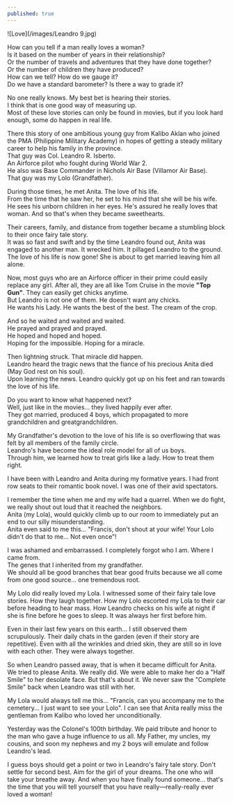 ```yaml
---
published: true
---
```

![Love](/images/Leandro 9.jpg)

How can you tell if a man really loves a woman?   
Is it based on the number of years in their relationship?   
Or the number of travels and adventures that they have done together?   
Or the number of children they have produced?   
How can we tell? How do we gauge it?   
Do we have a standard barometer? Is there a way to grade it?

No one really knows. My best bet is hearing their stories.   
I think that is one good way of measuring up.   
Most of these love stories can only be found in movies, but if you look hard enough, some do happen in real life. 

There this story of one ambitious young guy from Kalibo Aklan who joined the PMA (Philippine Military Academy) in hopes of getting a steady military career to help his family in the province.   
That guy was Col. Leandro R. Isberto.   
An Airforce pilot who fought during World War 2.   
He also was Base Commander in Nichols Air Base (Villamor Air Base).   
That guy was my Lolo (Grandfather).

During those times, he met Anita. The love of his life.   
From the time that he saw her, he set to his mind that she will be his wife.   
He sees his unborn children in her eyes. He's assured he really loves that woman. And so that's when they became sweethearts.

Their careers, family, and distance from together became a stumbling block to their once fairy tale story.   
It was so fast and swift and by the time Leandro found out, Anita was engaged to another man. It wrecked him. It pillaged Leandro to the ground.   
The love of his life is now gone! She is about to get married leaving him all alone.

Now, most guys who are an Airforce officer in their prime could easily replace any girl. 
After all, they are all like Tom Cruise in the movie **"Top Gun"**. They can easily get chicks anytime.   
But Leandro is not one of them. He doesn't want any chicks.   
He wants his Lady. He wants the best of the best. The cream of the crop. 

And so he waited and waited and waited.   
He prayed and prayed and prayed.   
He hoped and hoped and hoped.   
Hoping for the impossible. Hoping for a miracle.

Then lightning struck. That miracle did happen.   
Leandro heard the tragic news that the fiance of his precious Anita died (May God rest on his soul).   
Upon learning the news. Leandro quickly got up on his feet and ran towards the love of his life. 

Do you want to know what happened next?   
Well, just like in the movies... they lived happily ever after.   
They got married, produced 4 boys, which propagated to more grandchildren and greatgrandchildren. 

My Grandfather's devotion to the love of his life is so overflowing that was felt by all members of the family circle.   
Leandro's have become the ideal role model for all of us boys.   
Through him, we learned how to treat girls like a lady. 
How to treat them right. 

I have been with Leandro and Anita during my formative years. I had front row seats to their romantic book novel.
I was one of their avid spectators.

I remember the time when me and my wife had a quarrel. When we do fight, we really shout out loud that it reached the neighbors.   
Anita (my Lola), would quickly climb up to our room to immediately put an end to our silly misunderstanding.   
Anita even said to me this... "Francis, don't shout at your wife! Your Lolo didn't do that to me... Not even once"!

I was ashamed and embarrassed. I completely forgot who I am. Where I came from.   
The genes that I inherited from my grandfather.   
We should all be good branches that bear good fruits because we all come from one good source... one tremendous root.

My Lolo did really loved my Lola. I witnessed some of their fairy tale love stories. 
How they laugh together. How my Lolo escorted my Lola to their car before heading to hear mass. 
How Leandro checks on his wife at night if she is fine before he goes to sleep.
It was always her first before him. 

Even in their last few years on this earth... I still observed them scrupulously. 
Their daily chats in the garden (even if their story are repetitive). 
Even with all the wrinkles and dried skin, they are still so in love with each other. 
They were always together.

So when Leandro passed away, that is when it became difficult for Anita.
We tried to please Anita. We really did. 
We were able to make her do a "Half Smile" to her desolate face. But that's about it. 
We never saw the "Complete Smile" back when Leandro was still with her. 

My Lola would always tell me this... "Francis, can you accompany me to the cemetery... I just want to see your Lolo".
I can see that Anita really miss the gentleman from Kalibo who loved her unconditionally.

Yesterday was the Colonel's 100th birthday. 
We paid tribute and honor to the man who gave a huge influence to us all.
My Father, my uncles, my cousins, and soon my nephews and my 2 boys will emulate and follow Leandro's lead. 

I guess boys should get a point or two in Leandro's fairy tale story. 
Don't settle for second best. Aim for the girl of your dreams. The one who will take your breathe away. 
And when you have finally found someone... that's the time that you will tell yourself that you have really—really-really ever loved a woman!





  